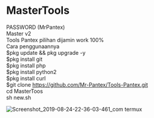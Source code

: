 # MasterTools
PASSWORD (MrPantex)<br>
Master v2<br>
Tools Pantex pilihan dijamin work 100%<br>
Cara penggunaannya <br>
$pkg update && pkg upgrade -y <br>
$pkg install git <br>
$pkg install php <br>
$pkg install python2 <br>
$pkg install curl <br>
$git clone https://github.com/Mr-Pantex/Tools-Pantex.git <br>
cd MasterToos <br>
sh new.sh


![Screenshot_2019-08-24-22-36-03-461_com termux](https://user-images.githubusercontent.com/44978328/63639619-b76df280-c6bf-11e9-9d2b-6aabe7b83740.png)

